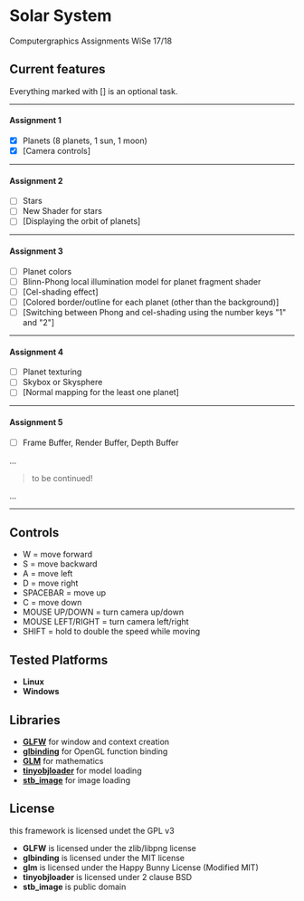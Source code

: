 # Solar System
Computergraphics Assignments WiSe 17/18
  
  
## Current features
Everything marked with [] is an optional task.
  
----
#### Assignment 1  
- [x] Planets (8 planets, 1 sun, 1 moon)
- [x] [Camera controls]
----
#### Assignment 2  
- [ ] Stars
- [ ] New Shader for stars
- [ ] [Displaying the orbit of planets]
----
#### Assignment 3  
- [ ] Planet colors
- [ ] Blinn-Phong local illumination model for planet fragment shader
- [ ] [Cel-shading effect]
- [ ] [Colored border/outline for each planet (other than the background)]
- [ ] [Switching between Phong and cel-shading using the number keys "1" and "2"]
----
#### Assignment 4  
- [ ] Planet texturing
- [ ] Skybox or Skysphere
- [ ] [Normal mapping for the least one planet]
----
#### Assignment 5  
- [ ] Frame Buffer, Render Buffer, Depth Buffer

...

> to be continued!

...

----
  
  
## Controls

* W = move forward
* S = move backward
* A = move left
* D = move right
* SPACEBAR = move up
* C = move down
* MOUSE UP/DOWN = turn camera up/down
* MOUSE LEFT/RIGHT = turn camera left/right
* SHIFT = hold to double the speed while moving
  
  
## Tested Platforms
* **Linux**
* **Windows**
  
  
## Libraries
* [**GLFW**](http://www.glfw.org/) for window and context creation
* [**glbinding**](https://github.com/cginternals/glbinding) for OpenGL function binding
* [**GLM**](glm.g-truc.net/) for mathematics
* [**tinyobjloader**](http://syoyo.github.io/tinyobjloader/) for model loading
* [**stb_image**](https://github.com/nothings/stb) for image loading
  
  
## License
this framework is licensed undet the GPL v3
* **GLFW** is licensed under the zlib/libpng license
* **glbinding** is licensed under the MIT license
* **glm** is licensed under the Happy Bunny License (Modified MIT)
* **tinyobjloader** is licensed under 2 clause BSD
* **stb_image** is public domain
